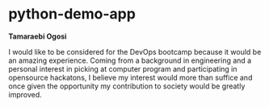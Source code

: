 # python-demo-app

**Tamaraebi Ogosi**

I would like to be considered for the DevOps bootcamp because it would be an amazing experience. Coming from a background in engineering and a personal interest in picking at computer program and participating in opensource hackatons, I believe my interest would more than suffice and once given the opportunity my contribution to society would be greatly improved.
